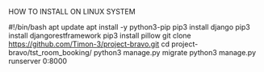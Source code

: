 HOW TO INSTALL ON LINUX SYSTEM

#!/bin/bash
apt update
apt install -y python3-pip
pip3 install django
pip3 install djangorestframework
pip3 install pillow
git clone https://github.com/Timon-3/project-bravo.git
cd project-bravo/tst_room_booking/
python3 manage.py migrate
python3 manage.py runserver 0:8000
